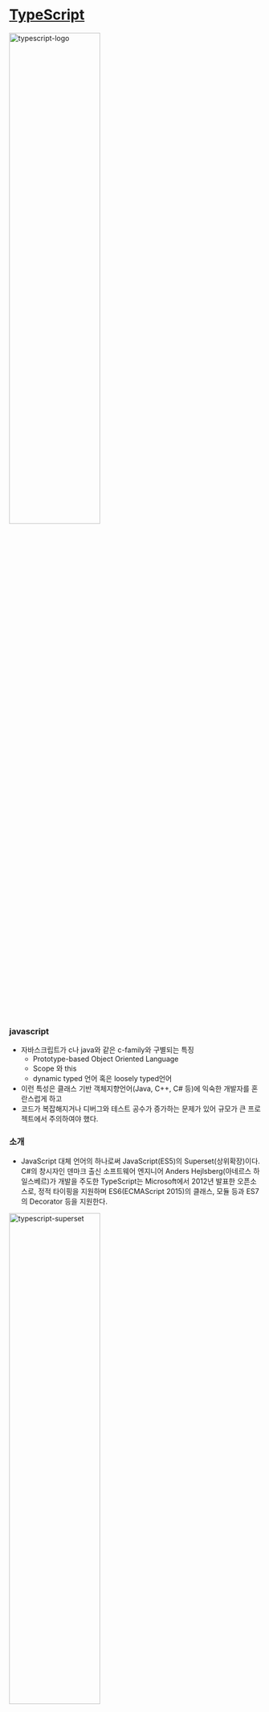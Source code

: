 # [TypeScript](https://www.typescriptlang.org/docs/handbook/typescript-in-5-minutes.html)

<img src="https://poiemaweb.com/img/typescript-logo.png" width="60%" height="50%" alt="typescript-logo"></img>

### javascript

- 자바스크립트가 c나 java와 같은 c-family와 구별되는 특징
  - Prototype-based Object Oriented Language
  - Scope 와 this
  - dynamic typed 언어 혹은 loosely typed언어
- 이런 특성은 클래스 기반 객체지향언어(Java, C++, C# 등)에 익숙한 개발자를 혼란스럽게 하고
- 코드가 복잡해지거나 디버그와 테스트 공수가 증가하는 문제가 있어 규모가 큰 프로젝트에서 주의하여야 했다.

### 소개

- JavaScript 대체 언어의 하나로써 JavaScript(ES5)의 Superset(상위확장)이다. C#의 창시자인 덴마크 출신 소프트웨어 엔지니어 Anders Hejlsberg(아네르스 하일스베르)가 개발을 주도한 TypeScript는 Microsoft에서 2012년 발표한 오픈소스로, 정적 타이핑을 지원하며 ES6(ECMAScript 2015)의 클래스, 모듈 등과 ES7의 Decorator 등을 지원한다.

<img src="https://poiemaweb.com/img/typescript-superset.png" width="60%" height="50%" alt="typescript-superset"></img>

- TypeScript는 ES5의 Superset이므로 기존의 JavaScript(ES5) 문법을 그대로 사용할 수 있다. 또한, ES6의 새로운 기능들을 사용하기 위해 Babel과 같은 별도 트랜스파일러(Transpiler)를 사용하지 않아도 ES6의 새로운 기능을 기존의 JavaScript 엔진(현재의 브라우저 또는 Node.js)에서 실행할 수 있다.

- 이후 ECMAScript의 업그레이드에 따른 새로운 기능을 지속적으로 추가할 예정이여서 매년 업그레이드될 ECMAScript의 표준을 따라갈 수 있는 좋은 수단이 될 것이다.

### 장점

- 정적 타입(Statically typed)
- Javascript의 다음의 함수는 2개요소를 인수를 전달받아 합치는 함수이다
- 개발자의 의도는 2개의 number를 더한값을 리턴하는것이였으나 string값을 요소로 받아 최초의도와 다른 함수가 되었다.
- 따라서 함수가 개발자의 의도에 따라 기능을 수행하도록 각 요소의 타입을 명시하여
- 의도하지 않은 error를 줄이는것이 typescript 이다.

```js
function sum(a, b) {
	return a + b;
}

console.log(sum('2', '3')); // '23'
```

```ts
// 정확한 parameter의 타입을 명시하여 개발자의 의도에 따라 기능이 수행되도록 돕는다.
const sum = (a: number, b: number): number => {
	return a + b;
};

console.log(sum(1, 2));

//! error : Argument of type 'string' is not assignable to parameter of type 'number'.
console.log(sum('1', '2'));
```

- 강력한 객체지향 프로그래밍 지원
  - 인터페이스, 제네릭 등과 같은 강력한 객체지향 프로그래밍 지원은 크고 복잡한 프로젝트의 코드 기반을 쉽게 구성할 수 있도록 도우며, Java, C# 등의 클래스 기반 객체지향 언어에 익숙한 개발자가 자바스크립트 프로젝트를 수행하는 데 진입 장벽을 낮추는 효과도 있다.

### 개발환경 구축

- [Node.js](https://nodejs.org/ko/)

- TypeScript 컴파일러 설치

```sh
// 설치
> npm install -g typescript

// 확인
> tsc -v
```

### 사용 방법 및 tsc 옵션 설정

- TypeScript 컴파일러(tsc)는 TypeScript파일(.ts)을 JavaScript 파일로 Transpiling을 한다.

```ts
// person.ts 생성
export class Person {
	protected name: string;

	constructor(name: string) {
		this.name = name;
	}
	sayHello() {
		return 'Hello, ' + this.name;
	}
}
```

```sh
// person을 Transpiling
> tsc person
```

- person.js 자동생성 된다 이때 버젼은 ES3이다 _기본버젼이 ES3이기때문_

```sh
// es6 버젼으로 Transpiling
> tsc person -t es6
```

```ts
// student.ts
import { Person } from './person';

class Student extends Person {
	study(): string {
		return `${this.name} is studying.`;
	}
}

const student = new Student('Lee');

console.log(student.sayHello());

console.log(student.study());
```

```sh
// person.ts , student.ts 2개 동시에 Transpiling
> tsc person student


// watch -w 옵션으로 변경되었을때 자동으로 Transpiling
> tsc student --watch
```

- tsc 옵션 설정 파일을 생성해서 매번 옵션을 지정하는 것은 대신한다

```sh
// tsconfig.json 생성
> tsc --init

// tsconfig.json을 무시
> tsc person

// tsconfig.json을 적용
> tsc
```

### typescript 연습을 위한 개발환경 구축

```sh
// init
> yarn init

// devDependencies
> yarn add -D typescript nodemon ts-node @types/node

// tsc 설정
> tsc --init
```

```ts
// package.json
{
  ...
  "scripts": {
		"dev": "nodemon --config nodemon.json index.ts",
		"dev:debug": "nodemon --config nodemon.json --inspect-brk index.ts"
  },
  ...
}

// nodemon.json
{
	"restartable": "rs",
	"ignore": [".git", "node_modules/", "dist/", "coverage/"],
	"watch": ["./"],
	"execMap": {
		"ts": "node -r ts-node/register"
	},
	"env": {
		"NODE_ENV": "development"
	},
	"ext": "js,json,ts"
}

```

### 외부 라이브러리 사용

- TypeScript를 사용하는 이유는 여러가지 있지만 가장 큰 장점은 다양한 도구의 지원을 받을 수 있다는 것이다. TypeScript는 정적 타입을 지원하므로 높은 수준의 IntelliSense나 리팩토링 등을 지원하며 이러란 도구의 지원은 대규모 프로젝트를 위한 필수적 요소이기도 하다.

- 프로젝트 내에는 필수적으로 다양한 라이브러리가 포함되는데 이 라이브러리들은 JavaScript로 작성되어있다. TypeScript는 ES5의 Superset(상위확장)이므로 JavaScript를 그대로 사용할 수 있다. 하지만 정적 타입이 없는 JavaScript를 그대로 사용하면 VSCode에서 제공하는 IntelliSense와 같은 다양한 도구의 지원을 받을 수 없다.

- 따라서 외부 JavaScript 라이브러리에 대해서도 타입체크를 수행하려면 해당 라이브러리의 타입이 정의되어 있는 정의 파일(Definition file)을 제공해야 한다.

```sh
> yarn add lodash

> yarn add -D @types/lodash
```

```ts
// index.ts
import * as _ from 'lodash';

class Startup {
	public static main(): number {
		const group = _.groupBy(['one', 'two', 'three'], 'length');
		console.log(group); // => { '3': ['one', 'two'], '5': ['three'] }
		return 0;
	}
}

Startup.main(); // { '3': [ 'one', 'two' ], '5': [ 'three' ] }
```

### Typing

- TypeScript는 ES5, ES6의 Superset(상위확장)이므로 자바스크립트의 타입을 그대로 사용할 수 있다. 자바스크립트의 타입 이외에도 TypeScript 고유의 타입이 추가로 제공

| Type      | JS  | TS  | Description                                                              |
| :-------- | :-: | :-: | :----------------------------------------------------------------------- |
| boolean   |  ◯  |  ◯  | true와 false                                                             |
| null      |  ◯  |  ◯  | 값이 없다는 것을 명시                                                    |
| undefined |  ◯  |  ◯  | 값을 할당하지 않은 변수의 초기값                                         |
| number    |  ◯  |  ◯  | 숫자(정수와 실수, Infinity, NaN)                                         |
| string    |  ◯  |  ◯  | 문자열                                                                   |
| symbol    |  ◯  |  ◯  | 고유하고 수정 불가능한 데이터 타입. 주로 객체 프로퍼티들의 식별자로 사용 |
| object    |  ◯  |  ◯  | 객체형(참조형)                                                           |
| array     |     |  ◯  | 배열                                                                     |
| tuple     |     |  ◯  | 고정된 요소수 만큼의 타입을 미리 선언후 배열을 표현                      |
| enum      |     |  ◯  | 열거형. 숫자값 집합에 이름을 지정한 것이다.                              |
| any       |     |  ◯  | 어떤 타입의 값이라도 할당 가능.                                          |
| void      |     |  ◯  | 일반적으로 함수에서 반환값이 없을 경우 사용한다.                         |
| never     |     |  ◯  | 결코 발생하지 않는 값                                                    |

### class

- 1. 클래스 정의(Class Definition)

```ts
//! error : 이경우 field 선언이 되어있지 않아
class Person {
	constructor(name: string) {
		this.name = name;
	}
}

class Person {
	// class안에서 사용될 field 선언
	name: string;

	// name은 선언된 filed 이기 때문에 사용 가능
	constructor(name: string) {
		this.name = name;
	}
}
```

- 2. 접근 제한자(Access modifier)

  - 다른 언어는 default가 protected이지만 typescript에서는 public
    | 접근 가능성 | public(default) | protected | private |
    | :----------| :-------------: | :------: | :------: |
    | 클래스 내부 | ◯ | ◯ | ◯ |
    | 자식 클래스 내부 | ◯ | ◯ | ✕ |
    | 클래스 인스턴스 | ◯ | ✕ | ✕ |

- 3. 생성자 파라미터에 접근 제한자 선언
  - 접근제한자가 사용된 파라미터는 암묵적으로 클래스 filed로 선언

```ts
class Person {
	// class안에서 사용될 field 선언
	// name: string;

	// 접근제한자가 사용된 파라미터는 암묵적으로 클래스 filed로 선언된다
	constructor(private name: string) {
		this.name = name;
	}

	walk(): string {
		return `person who name is ${this.name}`;
	}
}
```

- 접근 제한자를 선언하지 않은 생성자 파라미터는 생성자 내부에서만 유효한 지역변수가되어 외부 참조 불가능

```ts
class Person {
	// name은 생성자 내부에서만 유효한 지역 변수이다.
	constructor(public firstName: string, name: string) {
		console.log(name);
	}
}

const foo = new Person('first', 'name'); // name
console.log(foo); // Person { firstName: 'first' }
```

- 4. readonly 키워드
  - readonly가 선언된 filed는 선언 시, 생성자 내부에서만 값을할당할수 있다.

```ts
class Foo {
	private readonly MAX_LEN: number = 5;
	private readonly MSG: string;

	constructor() {
		this.MSG = 'hello';
		// 생성자 내부여서 값 할당 가능.
		this.MAX_LEN = 10;
	}

	log() {
		// readonly가 선언된 프로퍼티는 재할당이 금지된다.
		// this.MAX_LEN = 10; //! error: Cannot assign to 'MAX_LEN' because it is a constant or a read-only property.

		console.log(`MAX_LEN: ${this.MAX_LEN}`); // MAX_LEN: 5
		console.log(`MSG: ${this.MSG}`); // MSG: hello
	}
}

new Foo().log();
```

- 5. static 키워드
  - static(정적) 선언은 class의 인스턴스생성 없이 호출할수 있다.

```ts
class FooStatic {
	//* static filed
	static counter = 0;

	constructor(public prop: any) {
		this.prop = prop;

		//* 생성될때마다 늘어남
		FooStatic.counter++;
	}

	static staticMethod() {
		//* 정적 method는 this를 사용할 수 없다.
		//* 정적 method 내부에서 this는 클래스의 인스턴스가 아닌 클래스 자신을 가리킨다.
		console.log(this); // [Function: FooStatic] { staticMethod: [Function], counter: 0 }
		return 'staticMethod';
	}

	prototypeMethod() {
		return this.prop;
	}
}

//* static은 클래스 이름으로 호출한다.
console.log(FooStatic.staticMethod());
console.log(FooStatic.counter);

const fooStatic = new FooStatic(123);
//* 정적 method는 인스턴스로 호출할 수 없다.
// console.log(fooStatic.staticMethod()); //! error : Uncaught TypeError: foo.staticMethod is not a function
console.log(FooStatic.counter); // 1
```

- 6. 추상 클래스
  - 하나 이상의 추상 method를 포함하는 클래스
  - 추상 method : abstract 키워드를 사용하여 내용이없이 이름과 타입만 선언된 method.
    - 직접 인스턴스를 생성할수 없고, 상속만을 위해 사용된다.
  - 추상 클래스를 상속한 클래스는 추상 method를 반드시 구현하여야한다.

```ts
abstract class Animal {
	//* 추상 method
	abstract makeSound(): void;

	//* 일반 method
	move(): void {
		console.log('roaming the earth...');
	}
}

//* 직접 인스턴스를 생성할수 없다
// new Animal(); //! error : Cannot create an instance of an abstract class.

class Dog extends Animal {
	//* 추상 클래스를 상속한 클래스는 추상 method를 반드시 구현해야 한다
	makeSound(): void {
		console.log('awoooooo...');
	}
}

const myDog = new Dog();
myDog.makeSound();
myDog.move();
```

### field vs properties

- field : class 멤버 변수
- properties : field에 유연한 메커니즘을 제공하는 멤버 method (getter/setter와 같이)

### Interface

- 1. Introduction

  - 인터페이스는 일반적으로 타입체크를 위해 사용되며 변수, 함수, 클래스에 사용할수있다.
  - properties와 추상 method로 새로운 타입을 정의하는것
  - 인터페이스에 선언된 properties 또는 method의 구현을 강제하여 일관성을 유지
  - 직접 인스턴스를 생성할 수 없고 모든 method는 추상 method, 단 abstract 키워드를 사용안함

- 2. 변수와 인터페이스
  - 인터페이스는 변수의 타입으로 사용할수있다.
  - 인터페이스를 사용하여 함수의 파라미터의 타입을 선언할수 있다.

```ts
//? interface definition
interface Todo {
	id: number;
	content: string;
	completed: boolean;
}

//* 변수 todo의 타입으로 Todo interface를 선언하였다.
let todo: Todo;

//* 변수 todo는 Todo interface를 준수하여야 한다.
todo = { id: 1, content: 'typescript', completed: false };

let todos: Todo[] = [];

//* parameter todo의 타입으로 Todo interface를 선언
function addTodo(todo: Todo) {
	todos = [...todos, todo];
}

const removeTodo = (): void => {
	if (todos.length) {
		todos.pop();
	}
};

//* parameter todo는 Todo interface를 준수하여야 한다.
const newTodo: Todo = { id: 1, content: 'typescript', completed: false };
addTodo(newTodo);
console.log(todos); // [ { id: 1, content: 'typescript', completed: false } ]

removeTodo();
console.log(todos); // []
```

- 3. 함수와 인터페이스
  - 타입이 선언된 파라미터 리스트와 리턴 타입을 정의하여 인터페이스로 함수의 타입을 정의할수있다.

```ts
//* 함수 인터페이스의 정의
interface SquareFunc {
	(num: number): number;
}

//* 함수 인터페이스를 구현하는 함수는 인터페이스를 준수하여야한다.
const squareFunc: SquareFunc = function (num: number) {
	return num * num;
};

const cubicFunc: SquareFunc = (num: number) => {
	return num * num * num;
};

console.log(squareFunc(2)); // 4
console.log(cubicFunc(2)); // 8
```

- 4. 클래스와 인터페이스
  - 인터페이스에 implements 받은 클래스는 지정된 인터페이스를 구현해야한다
  - 인터페이스를 구현하는 클래스의 일관성을 유지할수 있는 장점을 갖는다.
  - 인터페이스는 직접 인스턴스를 생성할 수 없다.
  - 즉, 인터페이스는 도면 / 클래스는 공장
  - 인터페이스는 properties와 method를 포함한다. 단 method는 추상 method이다.

```ts
//* interface의 정의
interface IUser {
	name: string;
	age: number;
	sayIam(): void;
}

//* interface를 구현하는 클래스는 properties와 추상 method를 구현해야한다.
class User implements IUser {
	//* interface에서 정의한 properties 구현
	constructor(public name: string, public age: number) {}

	//* interface에서 정의한 추상 method 구현
	sayIam() {
		console.log(`i am ${this.name}, ${this.age}`);
	}
}

interface ITodo {
	id: number;
	content: string;
	complemented: boolean;
	user: User;
}

//* Todo 클래스는 ITodo 인터페이스를 구현해야한다.
class Todo implements ITodo {
	constructor(
		public id: number,
		public content: string,
		public complemented: boolean,
		public user: User
	) {}
}

const greeter = (user: IUser): void => {
	user.sayIam();
};

const user = new User('ju', 28);
greeter(user);
const todo = new Todo(1, 'Typescript', false, user);
console.log(todo);
```

- 5. Duck typing
  - 인터페이스를 구현하였다고 타입체크를 통과하는 유일한방법은 아니다
  - 타입체크에서 중요한것은 값을 실제로 가지고 있는것이다.

```ts
interface IDuck {
	quack(): void;
}

class MallardDuck implements IDuck {
	quack() {
		console.log('Quack!');
	}
}

class RedheadDuck {
	quack() {
		console.log('q~uack!');
	}
}

function makeNoise(duck: IDuck): void {
	duck.quack();
}

//* IDuck에 영향을 받지 않고 구현된 RedheadDuck class도
//* makeNoise parameter의 타입 체크를 실제 값으로만 체크하기 떄문에 통과한다
makeNoise(new MallardDuck()); // Quack!
makeNoise(new RedheadDuck()); // q~uack!
```

- TypeScript는 해당 인터페이스에서 정의한 프로퍼티나 메소드를 가지고 있다면 그 인터페이스를 구현한 것으로 인정한다.

```ts
interface IPerson {
	name: string;
}

function sayHello(person: IPerson): void {
	console.log(`hello ${person.name}`);
}

//* parameter에 정의된 타입과 정확히 일치하지않지만 적용가능
const me = { name: 'Lee', age: 18 };
sayHello(me);
```

- interface는 개발단계에서 도움을 주기 위해 제공되는 기능으로 자바스크립트 표준이 아니다.
- 따라서 위 예제를 트랜스 파일링하면 다음과 같다

```js
function sayHello(person) {
	console.log('hello ' + person.name);
}
var me = { name: 'Lee', age: 18 };
sayHello(me);
```

- 6. 선택적 프로퍼티(Optional Property)
  - 인터페이스의 properties가 선택적으로 필요한 경우 ? 키워드 사용

```ts
interface UserInfo {
	username: string;
	password: string;
	age?: number;
	address?: string;
}

const userInfo: UserInfo = {
	username: 'ju',
	password: 'aadd',
	age: 4,
};

console.log(userInfo);
```

- 7. 인터페이스 상속
  - extends 키워드로 상속가능, 복수 가능

```ts
interface Person {
	name: string;
	age?: number;
}

interface Robot {
	ai: boolean;
}

interface Humanoid extends Person, Robot {
	upgrade: number;
}

const humanoid: Humanoid = {
	name: 'ju',
	age: 12,
	ai: true,
	upgrade: 3,
};

console.log(humanoid);
```

### Type Alias

- Type Alias는 새로운 타입을 정의한다

```ts
type Gender = 'male' | 'female';

interface Person {
	gender: Gender;
	name: string;
	age?: number;
}

//* 빈 객체를 Person 타입으로 지정
const person = {} as Person;
// person.gender = 'gi'; //! error : Type '"gi"' is not assignable to type 'Gender'.
person.gender = 'male';
person.name = 'Lee';
person.age = 20;
// person.address = 'seoul'; //! error : Property 'address' does not exist on type 'Person'.

console.log(person);

//* 문자열 리터럴로 타입 지정
type Str = 'Lee';

//* 유니온 타입으로 타입 지정
type Union = string | null;

//* 문자열 유니온 타입으로 타입 지정
type Name = 'Lee' | 'Kim';

//* 숫자 리터럴 유니온 타입으로 타입 지정
type Num = 1 | 2 | 3 | 4 | 5;

//* 객체 리터럴 유니온 타입으로 타입 지정
type Obj = { a: 1 } | { b: 2 };

//* 함수 유니온 타입으로 타입 지정
type Func = (() => string) | (() => void);

//* 인터페이스 유니온 타입으로 타입 지정
type Shape = Name | Num | Obj;

//* 튜플로 타입 지정
type Tuple = [string, boolean];
const t: Tuple = ['d', false];
```

### Generic

- 정적 언어의 특징인 정의 시점에 매개변수나 반환값의 타입을 선언.
- 함수 또는 클래스를 정의 하는 시점에 매개변수나 반환값의 선언하기 어려운 경우가 있다.

```ts
class Queue {
	protected data: any[] = [];

	push(item: any) {
		this.data.push(item);
	}

	pop() {
		return this.data.shift();
	}
}

const queue = new Queue();

queue.push(0);
queue.push('1'); // 의도하지 않은 실수!

console.log(queue.pop().toFixed()); // 0
console.log(queue.pop().toFixed()); //! error :  Runtime error
//* Number.prototype.toFixed 로 '1'에서 error 발생
```

- 위와 같은 경우 number 타입 전용 NumberQueue 클래스 정의하여 error 해결 가능

```ts
//* 위 문제를 해결하기 위해 새로운 queue 정의
class NumberQueue extends Queue {
	//* number 타입의 요소만을 push한다.
	push(item: number) {
		super.push(item);
	}

	pop(): number {
		return super.pop();
	}
}

const queue2 = new NumberQueue();

queue2.push(0);
// queue2.push('1'); //! error :  Argument of type 'string' is not assignable to parameter of type 'number'.
queue2.push(+'1');
```

- 다양한 타입을 지원 시 타입 별로 클래스를 상속받아 추가해야 하므로 이 또한 좋은 방법은 아니다.
- 이러한 경우 제네릭이 해결 방법이 될수 있다.

```ts
class Queue<T> {
	protected data: Array<T> = [];

	push(item: T) {
		this.data.push(item);
	}

	pop(): T | undefined {
		return this.data.shift();
	}
}

//* number 전용 Queue
const numberQueue = new Queue<number>();

numberQueue.push(0);
// numberQueue.push('1'); //! error : Argument of type 'string' is not assignable to parameter of type 'number'.
numberQueue.push(+'1');

//? [optional chaining](https://www.typescriptlang.org/docs/handbook/release-notes/typescript-3-7.html#optional-chaining)
//* 값의 존재 여부 확인
console.log(numberQueue.pop()?.toFixed()); // 0
console.log(numberQueue.pop()?.toFixed()); // 1
console.log(numberQueue.pop()?.toFixed()); // undefined

//* string 전용 Queue
const stringQueue = new Queue<string>();

stringQueue.push('Hello');
stringQueue.push('World');

console.log(stringQueue.pop()?.toUpperCase()); // HELLO
console.log(stringQueue.pop()?.toUpperCase()); // WORLD
console.log(stringQueue.pop()?.toUpperCase()); // undefined

//* 커스텀 객체 전용 Queue
const myQueue = new Queue<{ name: string; age: number }>();
myQueue.push({ name: 'Lee', age: 10 });
myQueue.push({ name: 'Kim', age: 20 });

console.log(myQueue.pop()); // { name: 'Lee', age: 10 }
console.log(myQueue.pop()); // { name: 'Kim', age: 20 }
console.log(myQueue.pop()); // undefined
```

- 제네릭은 생성 시점에 타입을 명시하여 다양한 타입을 사용할 수 있도록 하는 기법
- 한번의 선언으로 다양한 타입에 재사용이 가능하다는 장점
- T는 제네릭을 선언할 때 관용적으로 사용되는 식별자로 타입 파라미터(Type parameter)라 한다.

  - 함수에서 사용하면 다양한 매개변수와 리턴값을 사용할수 있다.

```ts
function reverse<T>(items: T[]): T[] {
	return items.reverse();
}

const arg = [1, '2', 3, 4, 5];

//* parameter(인수)에 의해 타입 매개변수가 결정된다
const reversed = reverse(arg);
console.log(reversed); // [ 5, 4, 3, '2', 1 ]

const list = [{ name: 'Lee' }, { name: 'Kim' }];
const reverseList = reverse(list);
console.log(reverseList); // [ { name: 'Kim' }, { name: 'Lee' } ]
```

### Reference

- [poiemaweb.com](https://poiemaweb.com/)
- [TypeScript & Nodemon — The Ultimate Setup!](https://levelup.gitconnected.com/typescript-nodemon-the-ultimate-setup-7200aa60cc8b)
